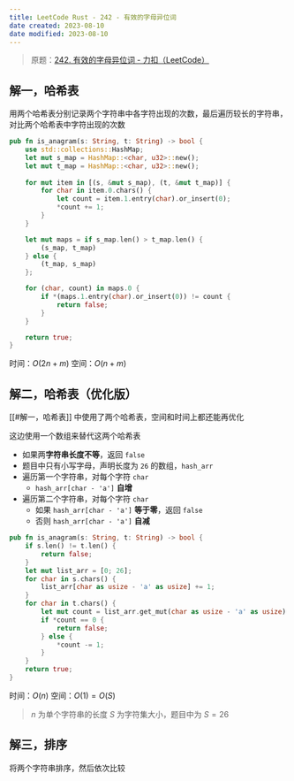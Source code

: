 ```yaml
---
title: LeetCode Rust - 242 - 有效的字母异位词
date created: 2023-08-10
date modified: 2023-08-10
---
```


> 原题：[242. 有效的字母异位词 - 力扣（LeetCode）](https://leetcode.cn/problems/valid-anagram/)

## 解一，哈希表

用两个哈希表分别记录两个字符串中各字符出现的次数，最后遍历较长的字符串，对比两个哈希表中字符出现的次数

```rust
pub fn is_anagram(s: String, t: String) -> bool {
	use std::collections::HashMap;
	let mut s_map = HashMap::<char, u32>::new();
	let mut t_map = HashMap::<char, u32>::new();
	
	for mut item in [(s, &mut s_map), (t, &mut t_map)] {
		for char in item.0.chars() {
			let count = item.1.entry(char).or_insert(0);
			*count += 1;
		}
	}

	let mut maps = if s_map.len() > t_map.len() {
		(s_map, t_map)
	} else {
		(t_map, s_map)
	};

	for (char, count) in maps.0 {
		if *(maps.1.entry(char).or_insert(0)) != count {
			return false;
		}
	}

	return true;
}
```

时间：$O(2n + m)$
空间：$O(n + m)$

## 解二，哈希表（优化版）

[[#解一，哈希表]] 中使用了两个哈希表，空间和时间上都还能再优化

这边使用一个数组来替代这两个哈希表

- 如果两**字符串长度不等**，返回 `false`
- 题目中只有小写字母，声明长度为 `26` 的数组，`hash_arr`
- 遍历第一个字符串，对每个字符 `char`
	- `hash_arr[char - 'a']` **自增**
- 遍历第二个字符串，对每个字符 `char`
	- 如果 `hash_arr[char - 'a']` **等于零**，返回 `false`
	- 否则 `hash_arr[char - 'a']` **自减**

```rust
pub fn is_anagram(s: String, t: String) -> bool {
	if s.len() != t.len() {
		return false;
	}
	let mut list_arr = [0; 26];
	for char in s.chars() {
		list_arr[char as usize - 'a' as usize] += 1;
	}
	for char in t.chars() {
		let mut count = list_arr.get_mut(char as usize - 'a' as usize).unwrap();
		if *count == 0 {
			return false;
		} else {
			*count -= 1;
		}
	}
	return true;
}
```

时间：$O(n)$
空间：$O(1) = O(S)$

> $n$ 为单个字符串的长度
> $S$ 为字符集大小，题目中为 $S = 26$

## 解三，排序

将两个字符串排序，然后依次比较

```rust
```